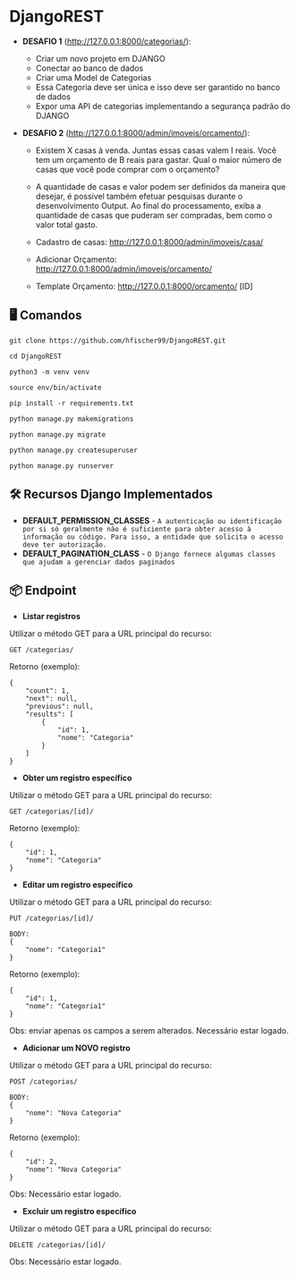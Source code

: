 # DjangoREST 
- **DESAFIO 1** (http://127.0.0.1:8000/categorias/):
  - Criar um novo projeto em DJANGO
  - Conectar ao banco de dados
  - Criar uma Model de Categorias
  - Essa Categoria deve ser única e isso deve ser garantido no banco de dados
  - Expor uma API de categorias implementando a segurança padrão do DJANGO


- **DESAFIO 2** (http://127.0.0.1:8000/admin/imoveis/orcamento/):
  - Existem X casas à venda. Juntas essas casas valem I reais. Você tem um orçamento de B reais para gastar. Qual o maior número de casas que você pode comprar com o orçamento?
  - A quantidade de casas e valor podem ser definidos da maneira que desejar, é possivel também efetuar pesquisas durante o desenvolvimento
Output. Ao final do processamento, exiba a quantidade de casas que puderam ser compradas, bem como o valor total gasto.
  

  - Cadastro de casas: http://127.0.0.1:8000/admin/imoveis/casa/
  - Adicionar Orçamento: http://127.0.0.1:8000/admin/imoveis/orcamento/
  - Template Orçamento: http://127.0.0.1:8000/orcamento/ [ID]


## 🖥️ Comandos
```
git clone https://github.com/hfischer99/DjangoREST.git
```
```
cd DjangoREST
```
```
python3 -m venv venv
```
```
source env/bin/activate
```
```
pip install -r requirements.txt
```
```
python manage.py makemigrations
```
```
python manage.py migrate
```
```
python manage.py createsuperuser
```
```
python manage.py runserver
```
## 🛠️ Recursos Django Implementados

- **DEFAULT_PERMISSION_CLASSES** - `A autenticação ou identificação por si só geralmente não é suficiente para obter acesso à informação ou código. Para isso, a entidade que solicita o acesso deve ter autorização.`
- **DEFAULT_PAGINATION_CLASS** - `O Django fornece algumas classes que ajudam a gerenciar dados paginados`

## 📦 Endpoint

-  **Listar registros**

Utilizar o método GET para a URL principal do recurso:

    GET /categorias/
   
Retorno (exemplo):

    {
        "count": 1,
        "next": null,
        "previous": null,
        "results": [
            {
                "id": 1,
                "nome": "Categoria"
            }
        ]
    }

-  **Obter um registro específico**

Utilizar o método GET para a URL principal do recurso:

    GET /categorias/[id]/
   
Retorno (exemplo):

    {
	    "id": 1,
	    "nome": "Categoria"
    }

-  **Editar um registro específico**

Utilizar o método GET para a URL principal do recurso:

    PUT /categorias/[id]/

    BODY:
    {
        "nome": "Categoria1"
    }
   
Retorno (exemplo):

    {
	    "id": 1,
	    "nome": "Categoria1"
    }

Obs: enviar apenas os campos a serem alterados. Necessário estar logado.

-  **Adicionar um NOVO registro**

Utilizar o método GET para a URL principal do recurso:

    POST /categorias/

    BODY:
    {
        "nome": "Nova Categoria"
    }
   
Retorno (exemplo):

    {
	    "id": 2,
	    "nome": "Nova Categoria"
    }

Obs: Necessário estar logado.

-  **Excluir um registro específico**

Utilizar o método GET para a URL principal do recurso:

    DELETE /categorias/[id]/

Obs: Necessário estar logado.
